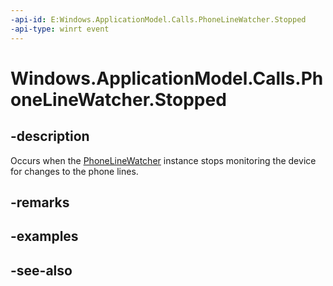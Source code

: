 ```yaml
---
-api-id: E:Windows.ApplicationModel.Calls.PhoneLineWatcher.Stopped
-api-type: winrt event
---
```


<!-- Event syntax
public event Windows.Foundation.TypedEventHandler Stopped<Windows.ApplicationModel.Calls.PhoneLineWatcher,  object>
-->

# Windows.ApplicationModel.Calls.PhoneLineWatcher.Stopped

## -description
Occurs when the [PhoneLineWatcher](phonelinewatcher.md) instance stops monitoring the device for changes to the phone lines.

## -remarks

## -examples

## -see-also

